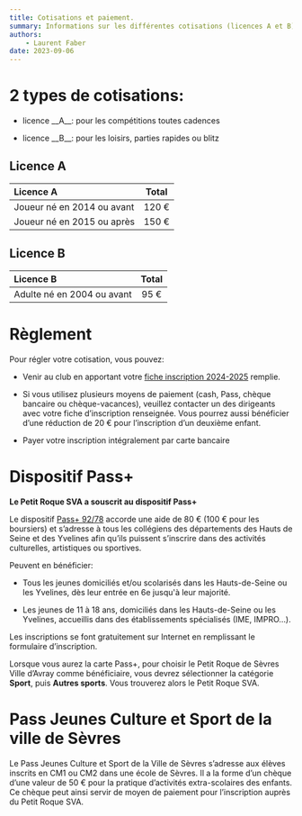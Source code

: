 ```yaml
---
title: Cotisations et paiement.
summary: Informations sur les différentes cotisations (licences A et B) et paiement.
authors:
    - Laurent Faber
date: 2023-09-06
---
```

# 2 types de cotisations:

+ <p>licence __A__: pour les compétitions toutes cadences</p>
+ <p>licence __B__: pour les loisirs, parties rapides ou blitz</p>

## Licence A

Licence A                        | Total
:------------------------------- |:----------:
Joueur né en 2014 ou avant       | 120 €
Joueur né en 2015 ou après       | 150 €

## Licence B

Licence B                        | Total
:------------------------------- |:----------:
Adulte né en 2004 ou avant       | 95 €

# Règlement

Pour régler votre cotisation, vous pouvez:

+ Venir au club en apportant votre [fiche inscription 2024-2025](resources/Fiche-inscription-2024-2025.docx) remplie.

+ Si vous utilisez plusieurs moyens de paiement (cash, Pass, chèque bancaire ou chèque-vacances), veuillez contacter un
des dirigeants avec votre fiche d’inscription renseignée.
Vous pourrez aussi bénéficier d’une réduction de 20 € pour l’inscription d’un deuxième enfant.

+ Payer votre inscription intégralement par carte bancaire

# Dispositif Pass+

__Le Petit Roque SVA a souscrit au dispositif Pass+__

Le dispositif <a href="https://www.passplus.fr/Beneficiaire/LandingPage.aspx?ReturnUrl=%2fBeneficiaire%2findex.html">Pass+ 92/78</a> accorde une aide de 80 € (100 € pour les boursiers) et s’adresse à tous les collégiens des départements des Hauts de Seine et des Yvelines afin qu’ils puissent s’inscrire dans des activités culturelles, artistiques ou sportives.

Peuvent en bénéficier:

+ Tous les jeunes domiciliés et/ou scolarisés dans les Hauts-de-Seine ou les Yvelines, dès leur entrée en 6e jusqu'à leur majorité.

+ Les jeunes de 11 à 18 ans, domiciliés dans les Hauts-de-Seine ou les Yvelines, accueillis dans des établissements spécialisés (IME, IMPRO…).

Les inscriptions se font gratuitement sur Internet en remplissant le formulaire d’inscription.

Lorsque vous aurez la carte Pass+, pour choisir le Petit Roque de Sèvres Ville d’Avray comme bénéficiaire, vous devrez sélectionner la catégorie **Sport**, puis **Autres sports**. Vous trouverez alors le Petit Roque SVA.

# Pass Jeunes Culture et Sport de la ville de Sèvres

Le Pass Jeunes Culture et Sport de la Ville de Sèvres s’adresse aux élèves inscrits en CM1 ou CM2 dans une école de Sèvres. Il a la forme d’un chèque d’une valeur de 50 € pour la pratique d’activités extra-scolaires des enfants. Ce chèque peut ainsi servir de moyen de paiement pour l’inscription auprès du Petit Roque SVA.